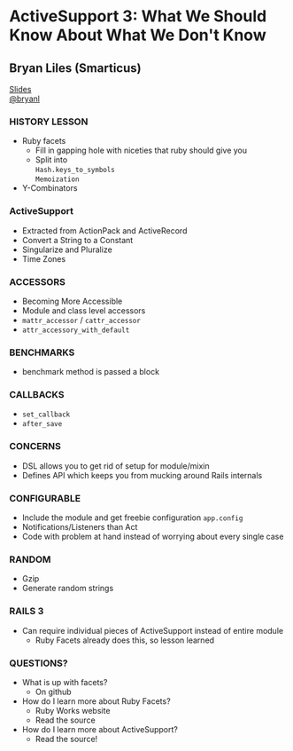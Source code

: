# ActiveSupport 3: What We Should Know About What We Don't Know
## Bryan Liles (Smarticus)
[Slides](http://smartic.us/doodads/presentations/railsconf2011/)  
[@bryanl](http://twitter.com/bryanl)  

### HISTORY LESSON
* Ruby facets  
  *  Fill in gapping hole with niceties that ruby should give you
  *  Split into   
      `Hash.keys_to_symbols`  
      `Memoization`  
* Y-Combinators

### ActiveSupport
* Extracted from ActionPack and ActiveRecord
* Convert a String to a Constant
* Singularize and Pluralize
* Time Zones
  
### ACCESSORS
* Becoming More Accessible
* Module and class level accessors  
* `mattr_accessor` / `cattr_accessor`
* `attr_accessory_with_default`

### BENCHMARKS
* benchmark method is passed a block
  
### CALLBACKS
* `set_callback`
* `after_save`
  
### CONCERNS
* DSL allows you to get rid of setup for module/mixin
* Defines API which keeps you from mucking around Rails internals
  
### CONFIGURABLE
* Include the module and get freebie configuration
  `app.config`
* Notifications/Listeners than Act
* Code with problem at hand instead of worrying about every single case
  
### RANDOM
* Gzip
* Generate random strings
  
### RAILS 3
* Can require individual pieces of ActiveSupport instead of entire module
  * Ruby Facets already does this, so lesson learned
    
### QUESTIONS?
* What is up with facets?
  *   On github
* How do I learn more about Ruby Facets?
  *   Ruby Works website
  *   Read the source
* How do I learn more about ActiveSupport?
  *   Read the source!
  


















